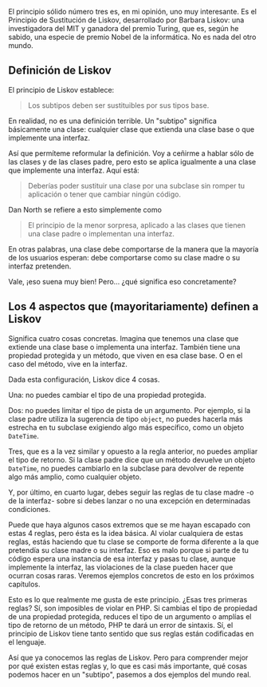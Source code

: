 El principio sólido número tres es, en mi opinión, uno muy interesante. Es el Principio de Sustitución de Liskov, desarrollado por Barbara Liskov: una investigadora del MIT y ganadora del premio Turing, que es, según he sabido, una especie de premio Nobel de la informática. No es nada del otro mundo.

## Definición de Liskov

El principio de Liskov establece:

> Los subtipos deben ser sustituibles por sus tipos base.

En realidad, no es una definición terrible. Un "subtipo" significa básicamente una clase: cualquier clase que extienda una clase base o que implemente una interfaz.

Así que permíteme reformular la definición. Voy a ceñirme a hablar sólo de las clases y de las clases padre, pero esto se aplica igualmente a una clase que implemente una interfaz. Aquí está:

> Deberías poder sustituir una clase por una subclase sin romper tu aplicación
> o tener que cambiar ningún código.

Dan North se refiere a esto simplemente como

> El principio de la menor sorpresa, aplicado a las clases que tienen una clase padre o
> implementan una interfaz.

En otras palabras, una clase debe comportarse de la manera que la mayoría de los usuarios esperan: debe comportarse como su clase madre o su interfaz pretenden.

Vale, ¡eso suena muy bien! Pero... ¿qué significa eso concretamente?

## Los 4 aspectos que (mayoritariamente) definen a Liskov

Significa cuatro cosas concretas. Imagina que tenemos una clase que extiende una clase base o implementa una interfaz. También tiene una propiedad protegida y un método, que viven en esa clase base. O en el caso del método, vive en la interfaz.

Dada esta configuración, Liskov dice 4 cosas.

Una: no puedes cambiar el tipo de una propiedad protegida.

Dos: no puedes limitar el tipo de pista de un argumento. Por ejemplo, si la clase padre utiliza la sugerencia de tipo `object`, no puedes hacerla más estrecha en tu subclase exigiendo algo más específico, como un objeto `DateTime`.

Tres, que es a la vez similar y opuesto a la regla anterior, no puedes ampliar el tipo de retorno. Si la clase padre dice que un método devuelve un objeto `DateTime`, no puedes cambiarlo en la subclase para devolver de repente algo más amplio, como cualquier objeto.

Y, por último, en cuarto lugar, debes seguir las reglas de tu clase madre -o de la interfaz- sobre si debes lanzar o no una excepción en determinadas condiciones.

Puede que haya algunos casos extremos que se me hayan escapado con estas 4 reglas, pero ésta es la idea básica. Al violar cualquiera de estas reglas, estás haciendo que tu clase se comporte de forma diferente a la que pretendía su clase madre o su interfaz. Eso es malo porque si parte de tu código espera una instancia de esa interfaz y pasas tu clase, aunque implemente la interfaz, las violaciones de la clase pueden hacer que ocurran cosas raras. Veremos ejemplos concretos de esto en los próximos capítulos.

Esto es lo que realmente me gusta de este principio. ¿Esas tres primeras reglas? Sí, son imposibles de violar en PHP. Si cambias el tipo de propiedad de una propiedad protegida, reduces el tipo de un argumento o amplías el tipo de retorno de un método, PHP te dará un error de sintaxis. Sí, el principio de Liskov tiene tanto sentido que sus reglas están codificadas en el lenguaje.

Así que ya conocemos las reglas de Liskov. Pero para comprender mejor por qué existen estas reglas y, lo que es casi más importante, qué cosas podemos hacer en un "subtipo", pasemos a dos ejemplos del mundo real.
